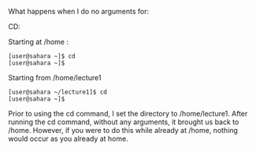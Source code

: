 What happens when I do no arguments for:

CD:

Starting at /home :
```
[user@sahara ~]$ cd
[user@sahara ~]$
```
Starting from /home/lecture1
```
[user@sahara ~/lecture1]$ cd
[user@sahara ~]$ 
```
Prior to using the cd command, I set the directory to /home/lecture1. After running the cd command, without any arguments, it brought us back to /home. However, if you were to do this while already at /home, nothing would occur as you already at home.
